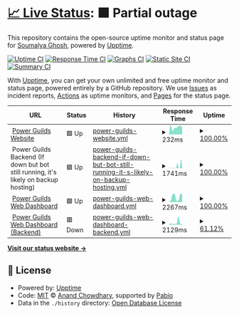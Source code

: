 # [📈 Live Status](https://status.powerguilds.foo.ng): <!--live status--> **🟧 Partial outage**

This repository contains the open-source uptime monitor and status page for [Soumalya Ghosh](https://duck.is-a.dev), powered by [Upptime](https://github.com/upptime/upptime).

[![Uptime CI](https://github.com/ServerDeveloper9447/statuspage/workflows/Uptime%20CI/badge.svg)](https://github.com/ServerDeveloper9447/statuspage/actions?query=workflow%3A%22Uptime+CI%22)
[![Response Time CI](https://github.com/ServerDeveloper9447/statuspage/workflows/Response%20Time%20CI/badge.svg)](https://github.com/ServerDeveloper9447/statuspage/actions?query=workflow%3A%22Response+Time+CI%22)
[![Graphs CI](https://github.com/ServerDeveloper9447/statuspage/workflows/Graphs%20CI/badge.svg)](https://github.com/ServerDeveloper9447/statuspage/actions?query=workflow%3A%22Graphs+CI%22)
[![Static Site CI](https://github.com/ServerDeveloper9447/statuspage/workflows/Static%20Site%20CI/badge.svg)](https://github.com/ServerDeveloper9447/statuspage/actions?query=workflow%3A%22Static+Site+CI%22)
[![Summary CI](https://github.com/ServerDeveloper9447/statuspage/workflows/Summary%20CI/badge.svg)](https://github.com/ServerDeveloper9447/statuspage/actions?query=workflow%3A%22Summary+CI%22)

With [Upptime](https://upptime.js.org), you can get your own unlimited and free uptime monitor and status page, powered entirely by a GitHub repository. We use [Issues](https://github.com/ServerDeveloper9447/statuspage/issues) as incident reports, [Actions](https://github.com/ServerDeveloper9447/statuspage/actions) as uptime monitors, and [Pages](https://status.powerguilds.foo.ng) for the status page.

<!--start: status pages-->
<!-- This summary is generated by Upptime (https://github.com/upptime/upptime) -->
<!-- Do not edit this manually, your changes will be overwritten -->
<!-- prettier-ignore -->
| URL | Status | History | Response Time | Uptime |
| --- | ------ | ------- | ------------- | ------ |
| <img alt="" src="https://icons.duckduckgo.com/ip3/powerguilds.foo.ng.ico" height="13"> [Power Guilds Website](https://powerguilds.foo.ng) | 🟩 Up | [power-guilds-website.yml](https://github.com/ServerDeveloper9447/statuspage/commits/HEAD/history/power-guilds-website.yml) | <details><summary><img alt="Response time graph" src="./graphs/power-guilds-website/response-time-week.png" height="20"> 232ms</summary><br><a href="https://status.powerguilds.foo.ng/history/power-guilds-website"><img alt="Response time 337" src="https://img.shields.io/endpoint?url=https%3A%2F%2Fraw.githubusercontent.com%2FServerDeveloper9447%2Fstatuspage%2FHEAD%2Fapi%2Fpower-guilds-website%2Fresponse-time.json"></a><br><a href="https://status.powerguilds.foo.ng/history/power-guilds-website"><img alt="24-hour response time 232" src="https://img.shields.io/endpoint?url=https%3A%2F%2Fraw.githubusercontent.com%2FServerDeveloper9447%2Fstatuspage%2FHEAD%2Fapi%2Fpower-guilds-website%2Fresponse-time-day.json"></a><br><a href="https://status.powerguilds.foo.ng/history/power-guilds-website"><img alt="7-day response time 232" src="https://img.shields.io/endpoint?url=https%3A%2F%2Fraw.githubusercontent.com%2FServerDeveloper9447%2Fstatuspage%2FHEAD%2Fapi%2Fpower-guilds-website%2Fresponse-time-week.json"></a><br><a href="https://status.powerguilds.foo.ng/history/power-guilds-website"><img alt="30-day response time 348" src="https://img.shields.io/endpoint?url=https%3A%2F%2Fraw.githubusercontent.com%2FServerDeveloper9447%2Fstatuspage%2FHEAD%2Fapi%2Fpower-guilds-website%2Fresponse-time-month.json"></a><br><a href="https://status.powerguilds.foo.ng/history/power-guilds-website"><img alt="1-year response time 337" src="https://img.shields.io/endpoint?url=https%3A%2F%2Fraw.githubusercontent.com%2FServerDeveloper9447%2Fstatuspage%2FHEAD%2Fapi%2Fpower-guilds-website%2Fresponse-time-year.json"></a></details> | <details><summary><a href="https://status.powerguilds.foo.ng/history/power-guilds-website">100.00%</a></summary><a href="https://status.powerguilds.foo.ng/history/power-guilds-website"><img alt="All-time uptime 100.00%" src="https://img.shields.io/endpoint?url=https%3A%2F%2Fraw.githubusercontent.com%2FServerDeveloper9447%2Fstatuspage%2FHEAD%2Fapi%2Fpower-guilds-website%2Fuptime.json"></a><br><a href="https://status.powerguilds.foo.ng/history/power-guilds-website"><img alt="24-hour uptime 100.00%" src="https://img.shields.io/endpoint?url=https%3A%2F%2Fraw.githubusercontent.com%2FServerDeveloper9447%2Fstatuspage%2FHEAD%2Fapi%2Fpower-guilds-website%2Fuptime-day.json"></a><br><a href="https://status.powerguilds.foo.ng/history/power-guilds-website"><img alt="7-day uptime 100.00%" src="https://img.shields.io/endpoint?url=https%3A%2F%2Fraw.githubusercontent.com%2FServerDeveloper9447%2Fstatuspage%2FHEAD%2Fapi%2Fpower-guilds-website%2Fuptime-week.json"></a><br><a href="https://status.powerguilds.foo.ng/history/power-guilds-website"><img alt="30-day uptime 100.00%" src="https://img.shields.io/endpoint?url=https%3A%2F%2Fraw.githubusercontent.com%2FServerDeveloper9447%2Fstatuspage%2FHEAD%2Fapi%2Fpower-guilds-website%2Fuptime-month.json"></a><br><a href="https://status.powerguilds.foo.ng/history/power-guilds-website"><img alt="1-year uptime 100.00%" src="https://img.shields.io/endpoint?url=https%3A%2F%2Fraw.githubusercontent.com%2FServerDeveloper9447%2Fstatuspage%2FHEAD%2Fapi%2Fpower-guilds-website%2Fuptime-year.json"></a></details>
| <img alt="" src="https://icons.duckduckgo.com/ip3/null.ico" height="13"> Power Guilds Backend (If down but bot still running, it's likely on backup hosting) | 🟩 Up | [power-guilds-backend-if-down-but-bot-still-running-it-s-likely-on-backup-hosting.yml](https://github.com/ServerDeveloper9447/statuspage/commits/HEAD/history/power-guilds-backend-if-down-but-bot-still-running-it-s-likely-on-backup-hosting.yml) | <details><summary><img alt="Response time graph" src="./graphs/power-guilds-backend-if-down-but-bot-still-running-it-s-likely-on-backup-hosting/response-time-week.png" height="20"> 1741ms</summary><br><a href="https://status.powerguilds.foo.ng/history/power-guilds-backend-if-down-but-bot-still-running-it-s-likely-on-backup-hosting"><img alt="Response time 624" src="https://img.shields.io/endpoint?url=https%3A%2F%2Fraw.githubusercontent.com%2FServerDeveloper9447%2Fstatuspage%2FHEAD%2Fapi%2Fpower-guilds-backend-if-down-but-bot-still-running-it-s-likely-on-backup-hosting%2Fresponse-time.json"></a><br><a href="https://status.powerguilds.foo.ng/history/power-guilds-backend-if-down-but-bot-still-running-it-s-likely-on-backup-hosting"><img alt="24-hour response time 360" src="https://img.shields.io/endpoint?url=https%3A%2F%2Fraw.githubusercontent.com%2FServerDeveloper9447%2Fstatuspage%2FHEAD%2Fapi%2Fpower-guilds-backend-if-down-but-bot-still-running-it-s-likely-on-backup-hosting%2Fresponse-time-day.json"></a><br><a href="https://status.powerguilds.foo.ng/history/power-guilds-backend-if-down-but-bot-still-running-it-s-likely-on-backup-hosting"><img alt="7-day response time 1741" src="https://img.shields.io/endpoint?url=https%3A%2F%2Fraw.githubusercontent.com%2FServerDeveloper9447%2Fstatuspage%2FHEAD%2Fapi%2Fpower-guilds-backend-if-down-but-bot-still-running-it-s-likely-on-backup-hosting%2Fresponse-time-week.json"></a><br><a href="https://status.powerguilds.foo.ng/history/power-guilds-backend-if-down-but-bot-still-running-it-s-likely-on-backup-hosting"><img alt="30-day response time 718" src="https://img.shields.io/endpoint?url=https%3A%2F%2Fraw.githubusercontent.com%2FServerDeveloper9447%2Fstatuspage%2FHEAD%2Fapi%2Fpower-guilds-backend-if-down-but-bot-still-running-it-s-likely-on-backup-hosting%2Fresponse-time-month.json"></a><br><a href="https://status.powerguilds.foo.ng/history/power-guilds-backend-if-down-but-bot-still-running-it-s-likely-on-backup-hosting"><img alt="1-year response time 624" src="https://img.shields.io/endpoint?url=https%3A%2F%2Fraw.githubusercontent.com%2FServerDeveloper9447%2Fstatuspage%2FHEAD%2Fapi%2Fpower-guilds-backend-if-down-but-bot-still-running-it-s-likely-on-backup-hosting%2Fresponse-time-year.json"></a></details> | <details><summary><a href="https://status.powerguilds.foo.ng/history/power-guilds-backend-if-down-but-bot-still-running-it-s-likely-on-backup-hosting">100.00%</a></summary><a href="https://status.powerguilds.foo.ng/history/power-guilds-backend-if-down-but-bot-still-running-it-s-likely-on-backup-hosting"><img alt="All-time uptime 100.00%" src="https://img.shields.io/endpoint?url=https%3A%2F%2Fraw.githubusercontent.com%2FServerDeveloper9447%2Fstatuspage%2FHEAD%2Fapi%2Fpower-guilds-backend-if-down-but-bot-still-running-it-s-likely-on-backup-hosting%2Fuptime.json"></a><br><a href="https://status.powerguilds.foo.ng/history/power-guilds-backend-if-down-but-bot-still-running-it-s-likely-on-backup-hosting"><img alt="24-hour uptime 100.00%" src="https://img.shields.io/endpoint?url=https%3A%2F%2Fraw.githubusercontent.com%2FServerDeveloper9447%2Fstatuspage%2FHEAD%2Fapi%2Fpower-guilds-backend-if-down-but-bot-still-running-it-s-likely-on-backup-hosting%2Fuptime-day.json"></a><br><a href="https://status.powerguilds.foo.ng/history/power-guilds-backend-if-down-but-bot-still-running-it-s-likely-on-backup-hosting"><img alt="7-day uptime 100.00%" src="https://img.shields.io/endpoint?url=https%3A%2F%2Fraw.githubusercontent.com%2FServerDeveloper9447%2Fstatuspage%2FHEAD%2Fapi%2Fpower-guilds-backend-if-down-but-bot-still-running-it-s-likely-on-backup-hosting%2Fuptime-week.json"></a><br><a href="https://status.powerguilds.foo.ng/history/power-guilds-backend-if-down-but-bot-still-running-it-s-likely-on-backup-hosting"><img alt="30-day uptime 100.00%" src="https://img.shields.io/endpoint?url=https%3A%2F%2Fraw.githubusercontent.com%2FServerDeveloper9447%2Fstatuspage%2FHEAD%2Fapi%2Fpower-guilds-backend-if-down-but-bot-still-running-it-s-likely-on-backup-hosting%2Fuptime-month.json"></a><br><a href="https://status.powerguilds.foo.ng/history/power-guilds-backend-if-down-but-bot-still-running-it-s-likely-on-backup-hosting"><img alt="1-year uptime 100.00%" src="https://img.shields.io/endpoint?url=https%3A%2F%2Fraw.githubusercontent.com%2FServerDeveloper9447%2Fstatuspage%2FHEAD%2Fapi%2Fpower-guilds-backend-if-down-but-bot-still-running-it-s-likely-on-backup-hosting%2Fuptime-year.json"></a></details>
| <img alt="" src="https://icons.duckduckgo.com/ip3/power-guilds-dash.vercel.app.ico" height="13"> [Power Guilds Web Dashboard](https://power-guilds-dash.vercel.app) | 🟩 Up | [power-guilds-web-dashboard.yml](https://github.com/ServerDeveloper9447/statuspage/commits/HEAD/history/power-guilds-web-dashboard.yml) | <details><summary><img alt="Response time graph" src="./graphs/power-guilds-web-dashboard/response-time-week.png" height="20"> 2267ms</summary><br><a href="https://status.powerguilds.foo.ng/history/power-guilds-web-dashboard"><img alt="Response time 2353" src="https://img.shields.io/endpoint?url=https%3A%2F%2Fraw.githubusercontent.com%2FServerDeveloper9447%2Fstatuspage%2FHEAD%2Fapi%2Fpower-guilds-web-dashboard%2Fresponse-time.json"></a><br><a href="https://status.powerguilds.foo.ng/history/power-guilds-web-dashboard"><img alt="24-hour response time 3484" src="https://img.shields.io/endpoint?url=https%3A%2F%2Fraw.githubusercontent.com%2FServerDeveloper9447%2Fstatuspage%2FHEAD%2Fapi%2Fpower-guilds-web-dashboard%2Fresponse-time-day.json"></a><br><a href="https://status.powerguilds.foo.ng/history/power-guilds-web-dashboard"><img alt="7-day response time 2267" src="https://img.shields.io/endpoint?url=https%3A%2F%2Fraw.githubusercontent.com%2FServerDeveloper9447%2Fstatuspage%2FHEAD%2Fapi%2Fpower-guilds-web-dashboard%2Fresponse-time-week.json"></a><br><a href="https://status.powerguilds.foo.ng/history/power-guilds-web-dashboard"><img alt="30-day response time 2864" src="https://img.shields.io/endpoint?url=https%3A%2F%2Fraw.githubusercontent.com%2FServerDeveloper9447%2Fstatuspage%2FHEAD%2Fapi%2Fpower-guilds-web-dashboard%2Fresponse-time-month.json"></a><br><a href="https://status.powerguilds.foo.ng/history/power-guilds-web-dashboard"><img alt="1-year response time 2353" src="https://img.shields.io/endpoint?url=https%3A%2F%2Fraw.githubusercontent.com%2FServerDeveloper9447%2Fstatuspage%2FHEAD%2Fapi%2Fpower-guilds-web-dashboard%2Fresponse-time-year.json"></a></details> | <details><summary><a href="https://status.powerguilds.foo.ng/history/power-guilds-web-dashboard">100.00%</a></summary><a href="https://status.powerguilds.foo.ng/history/power-guilds-web-dashboard"><img alt="All-time uptime 85.85%" src="https://img.shields.io/endpoint?url=https%3A%2F%2Fraw.githubusercontent.com%2FServerDeveloper9447%2Fstatuspage%2FHEAD%2Fapi%2Fpower-guilds-web-dashboard%2Fuptime.json"></a><br><a href="https://status.powerguilds.foo.ng/history/power-guilds-web-dashboard"><img alt="24-hour uptime 100.00%" src="https://img.shields.io/endpoint?url=https%3A%2F%2Fraw.githubusercontent.com%2FServerDeveloper9447%2Fstatuspage%2FHEAD%2Fapi%2Fpower-guilds-web-dashboard%2Fuptime-day.json"></a><br><a href="https://status.powerguilds.foo.ng/history/power-guilds-web-dashboard"><img alt="7-day uptime 100.00%" src="https://img.shields.io/endpoint?url=https%3A%2F%2Fraw.githubusercontent.com%2FServerDeveloper9447%2Fstatuspage%2FHEAD%2Fapi%2Fpower-guilds-web-dashboard%2Fuptime-week.json"></a><br><a href="https://status.powerguilds.foo.ng/history/power-guilds-web-dashboard"><img alt="30-day uptime 100.00%" src="https://img.shields.io/endpoint?url=https%3A%2F%2Fraw.githubusercontent.com%2FServerDeveloper9447%2Fstatuspage%2FHEAD%2Fapi%2Fpower-guilds-web-dashboard%2Fuptime-month.json"></a><br><a href="https://status.powerguilds.foo.ng/history/power-guilds-web-dashboard"><img alt="1-year uptime 85.85%" src="https://img.shields.io/endpoint?url=https%3A%2F%2Fraw.githubusercontent.com%2FServerDeveloper9447%2Fstatuspage%2FHEAD%2Fapi%2Fpower-guilds-web-dashboard%2Fuptime-year.json"></a></details>
| <img alt="" src="https://icons.duckduckgo.com/ip3/internal.powerguilds.foo.ng.ico" height="13"> [Power Guilds Web Dashboard (Backend)](https://internal.powerguilds.foo.ng) | 🟥 Down | [power-guilds-web-dashboard-backend.yml](https://github.com/ServerDeveloper9447/statuspage/commits/HEAD/history/power-guilds-web-dashboard-backend.yml) | <details><summary><img alt="Response time graph" src="./graphs/power-guilds-web-dashboard-backend/response-time-week.png" height="20"> 2129ms</summary><br><a href="https://status.powerguilds.foo.ng/history/power-guilds-web-dashboard-backend"><img alt="Response time 1148" src="https://img.shields.io/endpoint?url=https%3A%2F%2Fraw.githubusercontent.com%2FServerDeveloper9447%2Fstatuspage%2FHEAD%2Fapi%2Fpower-guilds-web-dashboard-backend%2Fresponse-time.json"></a><br><a href="https://status.powerguilds.foo.ng/history/power-guilds-web-dashboard-backend"><img alt="24-hour response time 2142" src="https://img.shields.io/endpoint?url=https%3A%2F%2Fraw.githubusercontent.com%2FServerDeveloper9447%2Fstatuspage%2FHEAD%2Fapi%2Fpower-guilds-web-dashboard-backend%2Fresponse-time-day.json"></a><br><a href="https://status.powerguilds.foo.ng/history/power-guilds-web-dashboard-backend"><img alt="7-day response time 2129" src="https://img.shields.io/endpoint?url=https%3A%2F%2Fraw.githubusercontent.com%2FServerDeveloper9447%2Fstatuspage%2FHEAD%2Fapi%2Fpower-guilds-web-dashboard-backend%2Fresponse-time-week.json"></a><br><a href="https://status.powerguilds.foo.ng/history/power-guilds-web-dashboard-backend"><img alt="30-day response time 1293" src="https://img.shields.io/endpoint?url=https%3A%2F%2Fraw.githubusercontent.com%2FServerDeveloper9447%2Fstatuspage%2FHEAD%2Fapi%2Fpower-guilds-web-dashboard-backend%2Fresponse-time-month.json"></a><br><a href="https://status.powerguilds.foo.ng/history/power-guilds-web-dashboard-backend"><img alt="1-year response time 1148" src="https://img.shields.io/endpoint?url=https%3A%2F%2Fraw.githubusercontent.com%2FServerDeveloper9447%2Fstatuspage%2FHEAD%2Fapi%2Fpower-guilds-web-dashboard-backend%2Fresponse-time-year.json"></a></details> | <details><summary><a href="https://status.powerguilds.foo.ng/history/power-guilds-web-dashboard-backend">61.12%</a></summary><a href="https://status.powerguilds.foo.ng/history/power-guilds-web-dashboard-backend"><img alt="All-time uptime 89.97%" src="https://img.shields.io/endpoint?url=https%3A%2F%2Fraw.githubusercontent.com%2FServerDeveloper9447%2Fstatuspage%2FHEAD%2Fapi%2Fpower-guilds-web-dashboard-backend%2Fuptime.json"></a><br><a href="https://status.powerguilds.foo.ng/history/power-guilds-web-dashboard-backend"><img alt="24-hour uptime 95.48%" src="https://img.shields.io/endpoint?url=https%3A%2F%2Fraw.githubusercontent.com%2FServerDeveloper9447%2Fstatuspage%2FHEAD%2Fapi%2Fpower-guilds-web-dashboard-backend%2Fuptime-day.json"></a><br><a href="https://status.powerguilds.foo.ng/history/power-guilds-web-dashboard-backend"><img alt="7-day uptime 61.12%" src="https://img.shields.io/endpoint?url=https%3A%2F%2Fraw.githubusercontent.com%2FServerDeveloper9447%2Fstatuspage%2FHEAD%2Fapi%2Fpower-guilds-web-dashboard-backend%2Fuptime-week.json"></a><br><a href="https://status.powerguilds.foo.ng/history/power-guilds-web-dashboard-backend"><img alt="30-day uptime 88.50%" src="https://img.shields.io/endpoint?url=https%3A%2F%2Fraw.githubusercontent.com%2FServerDeveloper9447%2Fstatuspage%2FHEAD%2Fapi%2Fpower-guilds-web-dashboard-backend%2Fuptime-month.json"></a><br><a href="https://status.powerguilds.foo.ng/history/power-guilds-web-dashboard-backend"><img alt="1-year uptime 89.97%" src="https://img.shields.io/endpoint?url=https%3A%2F%2Fraw.githubusercontent.com%2FServerDeveloper9447%2Fstatuspage%2FHEAD%2Fapi%2Fpower-guilds-web-dashboard-backend%2Fuptime-year.json"></a></details>

<!--end: status pages-->

[**Visit our status website →**](https://status.powerguilds.foo.ng)

## 📄 License

- Powered by: [Upptime](https://github.com/upptime/upptime)
- Code: [MIT](./LICENSE) © [Anand Chowdhary](https://anandchowdhary.com), supported by [Pabio](https://pabio.com)
- Data in the `./history` directory: [Open Database License](https://opendatacommons.org/licenses/odbl/1-0/)
